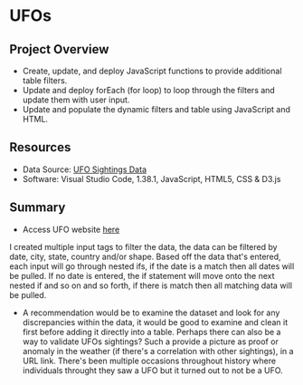 # UFOs

## Project Overview

- Create, update, and deploy JavaScript functions to provide additional table filters.
- Update and deploy forEach (for loop) to loop through the filters and update them with user input.
- Update and populate the dynamic filters and table using JavaScript and HTML.


## Resources
- Data Source: [UFO Sightings Data](https://github.com/vrod237/UFOs/blob/master/static/js/data.js)
- Software: Visual Studio Code, 1.38.1, JavaScript, HTML5, CSS & D3.js

## Summary


- Access UFO website <a href="https://vrod237.github.io/UFOs/">here</a>

I created multiple input tags to filter the data, the data can be filtered by date, city, state, country and/or shape. Based off the data that's entered, each input will go through nested ifs, if the date is a match then all dates will be pulled. If no date is entered, the if statement will move onto the next nested if and so on and so forth, if there is match then all matching data will be pulled. 

- A recommendation would be to examine the dataset and look for any discrepancies within the data, it would be good to examine and clean it first before adding it directly into a table. Perhaps there can also be a way to validate UFOs sightings? Such a provide a picture as proof or anomaly in the weather (if there's a correlation with other sightings), in a URL link. There's been multiple occasions throughout history where individuals throught they saw a UFO but it turned out to not be a UFO. 
